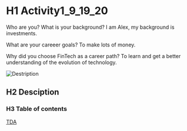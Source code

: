 # H1 Activity1_9_19_20
Who are you? What is your background?
I am Alex, my background is investments.

What are your careeer goals?
To make lots of money.

Why did you choose FinTech as a career path?
To learn and get a better understanding of the evolution of technology.

![Destription](Nano_Spikes.PNG)

## H2 Desciption

### H3 Table of contents

[TDA](https://www.tdameritrade.com/home.page)


